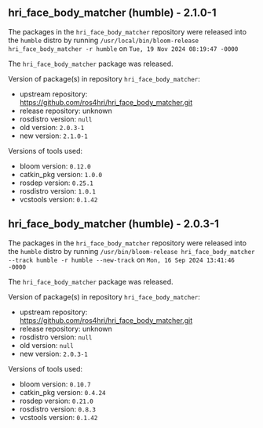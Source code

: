 ## hri_face_body_matcher (humble) - 2.1.0-1

The packages in the `hri_face_body_matcher` repository were released into the `humble` distro by running `/usr/local/bin/bloom-release hri_face_body_matcher -r humble` on `Tue, 19 Nov 2024 08:19:47 -0000`

The `hri_face_body_matcher` package was released.

Version of package(s) in repository `hri_face_body_matcher`:

- upstream repository: https://github.com/ros4hri/hri_face_body_matcher.git
- release repository: unknown
- rosdistro version: `null`
- old version: `2.0.3-1`
- new version: `2.1.0-1`

Versions of tools used:

- bloom version: `0.12.0`
- catkin_pkg version: `1.0.0`
- rosdep version: `0.25.1`
- rosdistro version: `1.0.1`
- vcstools version: `0.1.42`


## hri_face_body_matcher (humble) - 2.0.3-1

The packages in the `hri_face_body_matcher` repository were released into the `humble` distro by running `/usr/bin/bloom-release hri_face_body_matcher --track humble -r humble --new-track` on `Mon, 16 Sep 2024 13:41:46 -0000`

The `hri_face_body_matcher` package was released.

Version of package(s) in repository `hri_face_body_matcher`:

- upstream repository: https://github.com/ros4hri/hri_face_body_matcher.git
- release repository: unknown
- rosdistro version: `null`
- old version: `null`
- new version: `2.0.3-1`

Versions of tools used:

- bloom version: `0.10.7`
- catkin_pkg version: `0.4.24`
- rosdep version: `0.21.0`
- rosdistro version: `0.8.3`
- vcstools version: `0.1.42`


